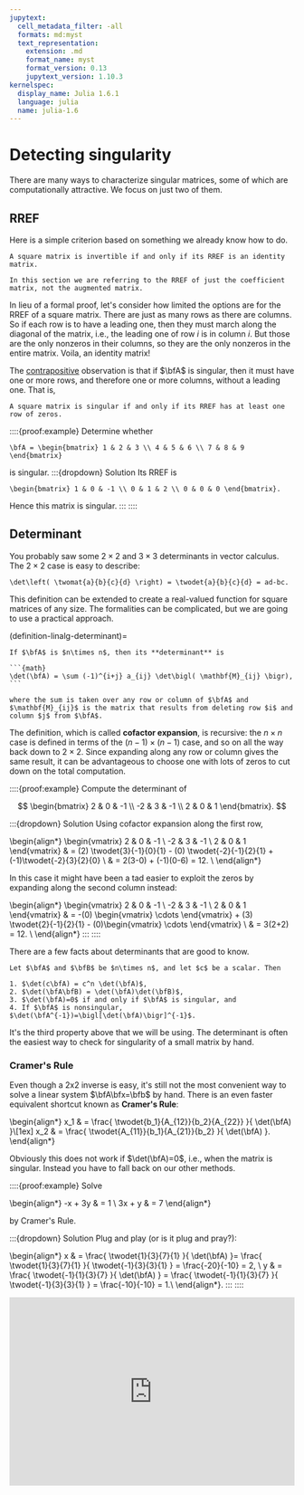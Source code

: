 ```yaml
---
jupytext:
  cell_metadata_filter: -all
  formats: md:myst
  text_representation:
    extension: .md
    format_name: myst
    format_version: 0.13
    jupytext_version: 1.10.3
kernelspec:
  display_name: Julia 1.6.1
  language: julia
  name: julia-1.6
---
```


# Detecting singularity

There are many ways to characterize singular matrices, some of which are computationally attractive. We focus on just two of them.

## RREF

Here is a simple criterion based on something we already know how to do.

````{proof:theorem}
A square matrix is invertible if and only if its RREF is an identity matrix.
````

```{note}
In this section we are referring to the RREF of just the coefficient matrix, not the augmented matrix.
```

In lieu of a formal proof, let's consider how limited the options are for the RREF of a square matrix. There are just as many rows as there are columns. So if each row is to have a leading one, then they must march along the diagonal of the matrix, i.e., the leading one of row $i$ is in column $i$. But those are the only nonzeros in their columns, so they are the only nonzeros in the entire matrix. Voila, an identity matrix!

The [contrapositive](https://en.wikipedia.org/wiki/Contraposition) observation is that if $\bfA$ is singular, then it must have one or more rows, and therefore one or more columns, without a leading one. That is,

````{proof:theorem}
A square matrix is singular if and only if its RREF has at least one row of zeros.
````

::::{proof:example}
Determine whether 

```{math}
\bfA = \begin{bmatrix} 1 & 2 & 3 \\ 4 & 5 & 6 \\ 7 & 8 & 9 \end{bmatrix}
```

is singular. 
:::{dropdown} Solution
Its RREF is

```{math}
\begin{bmatrix} 1 & 0 & -1 \\ 0 & 1 & 2 \\ 0 & 0 & 0 \end{bmatrix}.
```

Hence this matrix is singular.
:::
::::

## Determinant

You probably saw some $2\times 2$ and $3\times 3$ determinants in vector calculus. The $2\times 2$ case is easy to describe:

```{math}
\det\left( \twomat{a}{b}{c}{d} \right) = \twodet{a}{b}{c}{d} = ad-bc.
```

This definition can be extended to create a real-valued function for square matrices of any size. The formalities can be complicated, but we are going to use a practical approach.

(definition-linalg-determinant)=

````{proof:definition} Determinant
If $\bfA$ is $n\times n$, then its **determinant** is

```{math}
\det(\bfA) = \sum (-1)^{i+j} a_{ij} \det\bigl( \mathbf{M}_{ij} \bigr),
```

where the sum is taken over any row or column of $\bfA$ and $\mathbf{M}_{ij}$ is the matrix that results from deleting row $i$ and column $j$ from $\bfA$.
````

The definition, which is called **cofactor expansion**, is recursive: the $n\times n$ case is defined in terms of the $(n-1)\times (n-1)$ case, and so on all the way back down to $2\times 2$. Since expanding along any row or column gives the same result, it can be advantageous to choose one with lots of zeros to cut down on the total computation.

::::{proof:example}
Compute the determinant of 

$$
\begin{bmatrix} 
2 & 0 & -1 \\ -2 & 3 & -1 \\ 2 & 0 & 1
\end{bmatrix}.
$$

:::{dropdown} Solution
Using cofactor expansion along the first row,

\begin{align*}
\begin{vmatrix} 2 & 0 & -1 \\ -2 & 3 & -1 \\ 2 & 0 & 1 \end{vmatrix} & =  (2) \twodet{3}{-1}{0}{1} - (0) \twodet{-2}{-1}{2}{1} + (-1)\twodet{-2}{3}{2}{0}    \\
& = 2(3-0) + (-1)(0-6) = 12. \\
\end{align*}

In this case it might have been a tad easier to exploit the zeros by expanding along the second column instead:

\begin{align*}
\begin{vmatrix} 2 & 0 & -1 \\ -2 & 3 & -1 \\ 2 & 0 &  1 \end{vmatrix} & =  -(0) \begin{vmatrix} \cdots \end{vmatrix} + (3) \twodet{2}{-1}{2}{1} - (0)\begin{vmatrix} \cdots \end{vmatrix}    \\
& = 3(2+2) = 12. \\
\end{align*}
:::
::::

There are a few facts about determinants that are good to know.

````{proof:property}
Let $\bfA$ and $\bfB$ be $n\times n$, and let $c$ be a scalar. Then

1. $\det(c\bfA) = c^n \det(\bfA)$,
2. $\det(\bfA\bfB) = \det(\bfA)\det(\bfB)$,
3. $\det(\bfA)=0$ if and only if $\bfA$ is singular, and
4. If $\bfA$ is nonsingular, $\det(\bfA^{-1})=\bigl[\det(\bfA)\bigr]^{-1}$.
````

It's the third property above that we will be using. The determinant is often the easiest way to check for singularity of a small matrix by hand.

### Cramer's Rule

Even though a 2x2 inverse is easy, it's still not the most convenient way to solve a linear system $\bfA\bfx=\bfb$ by hand. There is an even faster equivalent shortcut known as **Cramer's Rule**:

\begin{align*}
x_1 & = \frac{ \twodet{b_1}{A_{12}}{b_2}{A_{22}} }{ \det(\bfA) }\\[1ex]
x_2 & = \frac{ \twodet{A_{11}}{b_1}{A_{21}}{b_2} }{ \det(\bfA) }.
\end{align*}

Obviously this does not work if $\det(\bfA)=0$, i.e., when the matrix is singular. Instead you have to fall back on our other methods.

::::{proof:example}
Solve

\begin{align*}
-x + 3y & = 1 \\
3x + y & = 7
\end{align*}

by Cramer's Rule.

:::{dropdown} Solution
Plug and play (or is it plug and pray?):

\begin{align*}
x & = \frac{ \twodet{1}{3}{7}{1} }{ \det(\bfA) }=  \frac{ \twodet{1}{3}{7}{1} }{ \twodet{-1}{3}{3}{1} } = \frac{-20}{-10} = 2, \\
y & = \frac{ \twodet{-1}{1}{3}{7} }{ \det(\bfA) } = \frac{ \twodet{-1}{1}{3}{7} }{ \twodet{-1}{3}{3}{1} } = \frac{-10}{-10} = 1.\\
\end{align*}.
:::
::::

<div style="max-width:608px"><div style="position:relative;padding-bottom:66.118421052632%"><iframe id="kaltura_player" src="https://cdnapisec.kaltura.com/p/2358381/sp/235838100/embedIframeJs/uiconf_id/43030021/partner_id/2358381?iframeembed=true&playerId=kaltura_player&entry_id=1_l0roygqd&flashvars[streamerType]=auto&amp;flashvars[localizationCode]=en&amp;flashvars[leadWithHTML5]=true&amp;flashvars[sideBarContainer.plugin]=true&amp;flashvars[sideBarContainer.position]=left&amp;flashvars[sideBarContainer.clickToClose]=true&amp;flashvars[chapters.plugin]=true&amp;flashvars[chapters.layout]=vertical&amp;flashvars[chapters.thumbnailRotator]=false&amp;flashvars[streamSelector.plugin]=true&amp;flashvars[EmbedPlayer.SpinnerTarget]=videoHolder&amp;flashvars[dualScreen.plugin]=true&amp;flashvars[Kaltura.addCrossoriginToIframe]=true&amp;&wid=1_z0c1oobu" width="608" height="402" allowfullscreen webkitallowfullscreen mozAllowFullScreen allow="autoplay *; fullscreen *; encrypted-media *" sandbox="allow-forms allow-same-origin allow-scripts allow-top-navigation allow-pointer-lock allow-popups allow-modals allow-orientation-lock allow-popups-to-escape-sandbox allow-presentation allow-top-navigation-by-user-activation" frameborder="0" title="Kaltura Player" style="position:absolute;top:0;left:0;width:100%;height:100%"></iframe></div></div>
